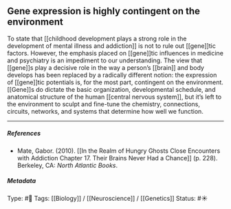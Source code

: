 ## Gene expression is highly contingent on the environment # 

To state that [[childhood development plays a strong role in the development of mental illness and addiction]] is not to rule out [[gene]]tic factors. However, the emphasis placed on [[gene]]tic influences in medicine and psychiatry is an impediment to our understanding. The view that [[gene]]s play a decisive role in the way a person’s [[brain]] and body develops has been replaced by a radically different notion: the expression of [[gene]]tic potentials is, for the most part, contingent on the environment. [[Gene]]s do dictate the basic organization, developmental schedule, and anatomical structure of the human [[central nervous system]], but it’s left to the environment to sculpt and fine-tune the chemistry, connections, circuits, networks, and systems that determine how well we function.

___

##### References

- Mate, Gabor. (2010). [[In the Realm of Hungry Ghosts Close Encounters with Addiction Chapter 17. Their Brains Never Had a Chance]] (p. 228). Berkeley, CA: _North Atlantic Books_.

##### Metadata

Type: #🔴 
Tags: [[Biology]] / [[Neuroscience]] / [[Genetics]] 
Status: #☀️ 